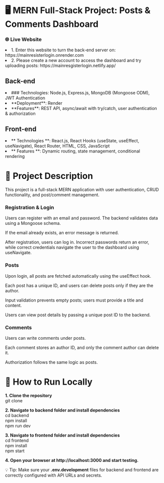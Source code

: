 # 🖥 MERN Full-Stack Project: Posts & Comments Dashboard
### **🌐 Live Website**
<li>
1. Enter this website to turn the back-end server on: https://mainresisterlogin.onrender.com
</li>
<li>
2. Please create a new account to access the dashboard and try uploading posts: https://mainresgisterlogin.netlify.app/
</li>

## Back-end 
<li>
### Technologies: Node.js, Express.js, MongoDB (Mongoose ODM), JWT Authentication
</li>
<li>
**Deployment**: Render
</li>
<li>  
**Features**: REST API, async/await with try/catch, user authentication & authorization
</li>

## Front-end
<li>
** Technologies **: React.js, React Hooks (useState, useEffect, useNavigate), React Router, HTML, CSS, JavaScript
</li>
<li>
** Features **: Dynamic routing, state management, conditional rendering
</li>
  
# 🧩 Project Description 

This project is a full-stack MERN application with user authentication, CRUD functionality, and post/comment management.

### Registration & Login

Users can register with an email and password. The backend validates data using a Mongoose schema.

If the email already exists, an error message is returned.

After registration, users can log in. Incorrect passwords return an error, while correct credentials navigate the user to the dashboard using useNavigate.

### Posts

Upon login, all posts are fetched automatically using the useEffect hook.

Each post has a unique ID, and users can delete posts only if they are the author.

Input validation prevents empty posts; users must provide a title and content.

Users can view post details by passing a unique post ID to the backend.

### Comments

Users can write comments under posts.

Each comment stores an author ID, and only the comment author can delete it.

Authorization follows the same logic as posts.

# 📂 How to Run Locally

**1. Clone the repository** <br>
git clone <repo-url>

**2. Navigate to backend folder and install dependencies**
<br>
cd backend <br>
npm install  <br>
npm run dev

**3. Navigate to frontend folder and install dependencies**
<br>
cd frontend <br>
npm install <br>
npm start

**4. Open your browser at http://localhost:3000 and start testing.**

💡 Tip: Make sure your **.env.development** files for backend and frontend are correctly configured with API URLs and secrets.






